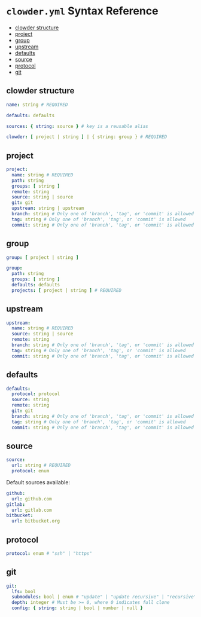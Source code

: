 # `clowder.yml` Syntax Reference

- [clowder structure](#clowder-structure)
- [project](#project)
- [group](#group)
- [upstream](#upstream)
- [defaults](#defaults)
- [source](#source)
- [protocol](#protocol)
- [git](#git)

## clowder structure

```yaml
name: string # REQUIRED

defaults: defaults

sources: { string: source } # key is a reusable alias

clowder: [ project | string ] | { string: group } # REQUIRED
```

## project

```yaml
project:
  name: string # REQUIRED
  path: string
  groups: [ string ]
  remote: string
  source: string | source
  git: git
  upstream: string | upstream
  branch: string # Only one of 'branch', 'tag', or 'commit' is allowed
  tag: string # Only one of 'branch', 'tag', or 'commit' is allowed
  commit: string # Only one of 'branch', 'tag', or 'commit' is allowed
```

## group

```yaml
group: [ project | string ]
```

```yaml
group:
  path: string
  groups: [ string ]
  defaults: defaults
  projects: [ project | string ] # REQUIRED
```

## upstream

```yaml
upstream:
  name: string # REQUIRED
  source: string | source
  remote: string
  branch: string # Only one of 'branch', 'tag', or 'commit' is allowed
  tag: string # Only one of 'branch', 'tag', or 'commit' is allowed
  commit: string # Only one of 'branch', 'tag', or 'commit' is allowed
```

## defaults

```yaml
defaults:
  protocol: protocol
  source: string
  remote: string
  git: git
  branch: string # Only one of 'branch', 'tag', or 'commit' is allowed
  tag: string # Only one of 'branch', 'tag', or 'commit' is allowed
  commit: string # Only one of 'branch', 'tag', or 'commit' is allowed
```

## source

```yaml
source:
  url: string # REQUIRED
  protocol: enum
```

Default sources available:

```yaml
github:
  url: github.com
gitlab:
  url: gitlab.com
bitbucket:
  url: bitbucket.org
```

## protocol

```yaml
protocol: enum # "ssh" | "https"
```

## git

```yaml
git:
  lfs: bool
  submodules: bool | enum # "update" | "update recursive" | "recursive"
  depth: integer # Must be >= 0, where 0 indicates full clone
  config: { string: string | bool | number | null }
```
